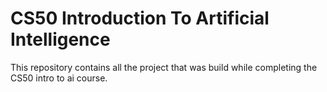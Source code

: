 # CS50 Introduction To Artificial Intelligence
This repository contains all the project that was build while completing the CS50 intro to ai course.
